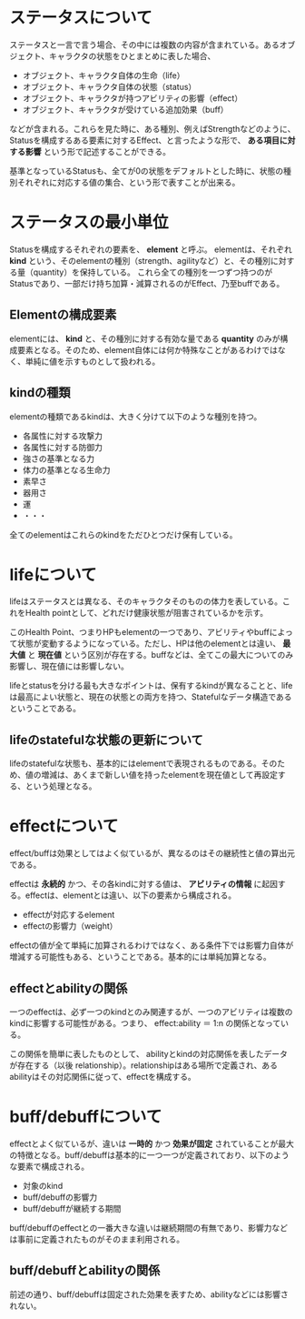 # ステータスについて #

ステータスと一言で言う場合、その中には複数の内容が含まれている。あるオブジェクト、キャラクタの状態をひとまとめに表した場合、

* オブジェクト、キャラクタ自体の生命（life）
* オブジェクト、キャラクタ自体の状態（status）
* オブジェクト、キャラクタが持つアビリティの影響（effect）
* オブジェクト、キャラクタが受けている追加効果（buff）

などが含まれる。これらを見た時に、ある種別、例えばStrengthなどのように、Statusを構成するある要素に対するEffect、と言ったような形で、 **ある項目に対する影響** という形で記述することができる。

基準となっているStatusも、全てが0の状態をデフォルトとした時に、状態の種別それぞれに対応する値の集合、という形で表すことが出来る。

# ステータスの最小単位 #
Statusを構成するそれぞれの要素を、 **element** と呼ぶ。 elementは、それぞれ **kind** という、そのelementの種別（strength、agilityなど）と、その種別に対する量（quantity）を保持している。
これら全ての種別を一つずつ持つのがStatusであり、一部だけ持ち加算・減算されるのがEffect、乃至buffである。

## Elementの構成要素 ##
elementには、 **kind** と、その種別に対する有効な量である **quantity** のみが構成要素となる。そのため、element自体には何か特殊なことがあるわけではなく、単純に値を示すものとして扱われる。

## kindの種類 ##
elementの種類であるkindは、大きく分けて以下のような種別を持つ。

* 各属性に対する攻撃力
* 各属性に対する防御力
* 強さの基準となる力
* 体力の基準となる生命力
* 素早さ
* 器用さ
* 運
* ・・・

全てのelementはこれらのkindをただひとつだけ保有している。

# lifeについて #
lifeはステータスとは異なる、そのキャラクタそのものの体力を表している。これをHealth pointとして、どれだけ健康状態が阻害されているかを示す。

このHealth Point、つまりHPもelementの一つであり、アビリティやbuffによって状態が変動するようになっている。ただし、HPは他のelementとは違い、 **最大値** と **現在値** という区別が存在する。buffなどは、全てこの最大についてのみ影響し、現在値には影響しない。

lifeとstatusを分ける最も大きなポイントは、保有するkindが異なることと、lifeは最高によい状態と、現在の状態との両方を持つ、Statefulなデータ構造であるということである。

## lifeのstatefulな状態の更新について ##
lifeのstatefulな状態も、基本的にはelementで表現されるものである。そのため、値の増減は、あくまで新しい値を持ったelementを現在値として再設定する、という処理となる。

# effectについて #
effect/buffは効果としてはよく似ているが、異なるのはその継続性と値の算出元である。

effectは **永続的** かつ、その各kindに対する値は、 **アビリティの情報** に起因する。effectは、elementとは違い、以下の要素から構成される。

* effectが対応するelement
* effectの影響力（weight）

effectの値が全て単純に加算されるわけではなく、ある条件下では影響力自体が増減する可能性もある、ということである。基本的には単純加算となる。

## effectとabilityの関係 ##
一つのeffectは、必ず一つのkindとのみ関連するが、一つのアビリティは複数のkindに影響する可能性がある。つまり、 effect:ability ＝ 1:n の関係となっている。

この関係を簡単に表したものとして、 abilityとkindの対応関係を表したデータが存在する（以後 relationship）。relationshipはある場所で定義され、あるabilityはその対応関係に従って、effectを構成する。

# buff/debuffについて #
effectとよく似ているが、違いは **一時的** かつ **効果が固定** されていることが最大の特徴となる。buff/debuffは基本的に一つ一つが定義されており、以下のような要素で構成される。

- 対象のkind
- buff/debuffの影響力
- buff/debuffが継続する期間

buff/debuffのeffectとの一番大きな違いは継続期間の有無であり、影響力などは事前に定義されたものがそのまま利用される。

## buff/debuffとabilityの関係 ##
前述の通り、buff/debuffは固定された効果を表すため、abilityなどには影響されない。
